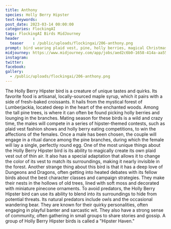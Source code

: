 ```yaml
---
title: Anthony
species: Holly Berry Hipster
text-keywords: 
post_date: 2023-03-14 00:00:00
categories: FlockingAI
tags: FlockingAI Birds MidJourney 
header      :
  teaser    : /public/uploads/flockingai/206-anthony.png
prompt: bird wearing plaid vest, pine, holly berries, magical Christmas ambience , on a white background
midjourney: https://www.midjourney.com/app/jobs/aed2c6b0-1658-414a-aa55-e3dc37380497
instagram: 
twitter: 
facebook: 
gallery: 
  - /public/uploads/flockingai/206-anthony.png
---
```


The Holly Berry Hipster bird is a creature of unique tastes and quirks. Its favorite food is artisanal, locally-sourced maple syrup, which it pairs with a side of fresh-baked croissants. It hails from the mystical forest of Lumberjackia, located deep in the heart of the enchanted woods. Among the tall pine trees, is where it can often be found picking holly berries and lounging in the branches. Mating season for these birds is a wild and crazy time, the males will compete in a series of hipster-themed contests, such as plaid vest fashion shows and holly berry eating competitions, to win the affections of the females. Once a male has been chosen, the couple will engage in a ritual dance among the pine branches, during which the female will lay a single, perfectly round egg. One of the most unique things about the Holly Berry Hipster bird is its ability to magically create its own plaid vest out of thin air. It also has a special adaptation that allows it to change the color of its vest to match its surroundings, making it nearly invisible in the forest. Another strange thing about this bird is that it has a deep love of Dungeons and Dragons, often getting into heated debates with its fellow birds about the best character classes and campaign strategies. They make their nests in the hollows of old trees, lined with soft moss and decorated with miniature pinecone ornaments. To avoid predators, the Holly Berry Hipster bird can use its ability to blend into its surroundings to hide from potential threats. Its natural predators include owls and the occasional wandering bear. They are known for their quirky personalities, often engaging in playful banter and sarcastic wit. They also have a strong sense of community, often gathering in small groups to share stories and gossip. A group of Holly Berry Hipster birds is called a "Hipster Haven."
